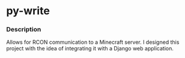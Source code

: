 # py-write

### Description

Allows for RCON communication to a Minecraft server. I designed this project with the idea of integrating it with a Django web application.